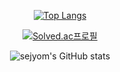 <div align=center
### 안뇨뇨 👋

<!--
**sejyom/sejyom** is a ✨ _special_ ✨ repository because its `README.md` (this file) appears on your GitHub profile.

Here are some ideas to get you started:

- 🔭 I’m currently working on ...
- 🌱 I’m currently learning ...
- 👯 I’m looking to collaborate on ...
- 🤔 I’m looking for help with ...
- 💬 Ask me about ...
- 📫 How to reach me: ...
- 😄 Pronouns: ...
- ⚡ Fun fact: ...
-->

[![Top Langs](https://github-readme-stats.vercel.app/api/top-langs/?username=sejyom&layout=compact)](https://github.com/sejyom/github-readme-stats)
  
[![Solved.ac프로필](http://mazassumnida.wtf/api/v2/generate_badge?boj=akxxkd)](https://solved.ac/akxxkd)
  
![sejyom's GitHub stats](https://github-readme-stats.vercel.app/api?username=sejyom&show_icons=true&theme=bear)
</div>
